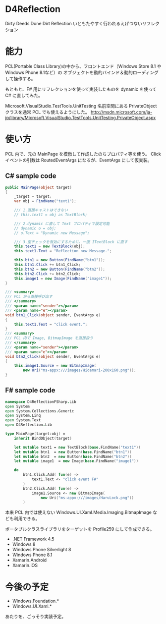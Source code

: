 D4Reflection
===============
Dirty Deeds Done Dirt Reflection
いともたやすく行われるえげつないリフレクション

# 能力

PCL(Portable Class Library)の中から、フロントエンド（Windows Store 8.1 や Windows Phone 8.1など）の
オブジェクトを動的バインド＆動的ローディングして操作する。

もともと、F# 用にリフレクションを使って実装したものを dynamic を使って C# に直してみた。

Microsoft.VisualStudio.TestTools.UnitTesting 名前空間にある PrivateObject クラスを通常 PCL でも使えるようにした。
http://msdn.microsoft.com/ja-jp/library/Microsoft.VisualStudio.TestTools.UnitTesting.PrivateObject.aspx

# 使い方

PCL 内で、元の MainPage を模倣して作成したのちプロパティ等を使う。
Click イベントの引数は RoutedEventArgs になるが、EventArgs にして仮実装。

## C# sample code

```csharp
public MainPage(object target)
{
    _target = target;
    var obj = FindName("text1");

    /// 1.直接キャストはできない
    // this.text1 = obj as TextBlock;

    /// 2.dynamic に直して Text プロパティで設定可能
    // dynamic o = obj;
    // o.Text = "Dynamic new Message";

    /// 3.型チェックを有効にするために、一度 ITextBlock に直す
    this.text1 = new TextBlock(obj);
    this.text1.Text = "Reflection new Message.";

    this.btn1 = new Button(FindName("btn1"));
    this.btn1.Click += btn1_Click;
    this.btn2 = new Button(FindName("btn2"));
    this.btn2.Click += btn2_Click;
    this.image1 = new Image(FindName("image1"));
}

/// <summary>
/// PCL から直接呼び出す
/// </summary>
/// <param name="sender"></param>
/// <param name="e"></param>
void btn1_Click(object sender, EventArgs e)
{
    this.text1.Text = "click event.";
}
/// <summary>
/// PCL 内で Image, BitmapImage を直接扱う
/// </summary>
/// <param name="sender"></param>
/// <param name="e"></param>
void btn2_Click(object sender, EventArgs e)
{
    this.image1.Source = new BitmapImage(
        new Uri("ms-appx:///images/Hidamari-200x160.png"));
}
```

## F# sample code

```fsharp
namespace D4ReflectionFSharp.Lib
open System
open System.Collections.Generic
open System.Linq
open System.Text
open D4Reflection.Lib

type MainPage(target:obj) =
    inherit BindObject(target)

    let mutable text1 = new TextBlock(base.FindName("text1"))
    let mutable btn1  = new Button(base.FindName("btn1"))
    let mutable btn2  = new Button(base.FindName("btn2"))
    let mutable image1  = new Image(base.FindName("image1"))

    do
        btn1.Click.Add( fun(e) -> 
            text1.Text <- "click event F#"
        )
        btn2.Click.Add( fun(e) -> 
            image1.Source <- new BitmapImage(
                new Uri("ms-appx:///images/HaruLock.png"))
        )
```


本来 PCL 内では使えない Windows.UI.Xaml.Media.Imaging.BitmapImage なども利用できる。

ポータブルクラスライブラリをターゲットを Profile259 にして作成できる。

- .NET Framework 4.5
- Windows 8
- Windows Phone Silverlight 8
- Windows Phone 8.1
- Xamarin.Android
- Xamarin.iOS

# 今後の予定

- Windows.Foundation.*
- Windows.UI.Xaml.*

あたりを、ごっそり実装予定。

